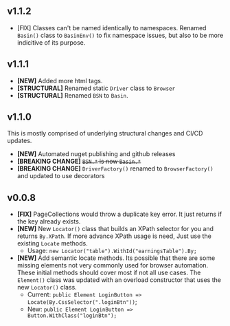 ## v1.1.2

* [FIX] Classes can't be named identically to namespaces. Renamed `Basin()` class to `BasinEnv()` to fix namespace issues, but also to be more indicitive of its purpose.

## v1.1.1

* **[NEW]** Added more html tags.
* **[STRUCTURAL]** Renamed static `Driver` class to `Browser`
* **[STRUCTURAL]** Renamed `BSN` to `Basin`.

## v1.1.0

This is mostly comprised of underlying structural changes and CI/CD updates.

* **[NEW]** Automated nuget publishing and github releases
* **[BREAKING CHANGE]** ~~`BSN.*` is now `Basin.*`~~
* **[BREAKING CHANGE]** `DriverFactory()` renamed to `BrowserFactory()` and updated to use decorators


## v0.0.8 

* **[FIX]** PageCollections would throw a duplicate key error. It just returns if the key already exists.
* **[NEW]** New `Locator()` class that builds an XPath selector for you and returns `By.XPath`. If more advance XPath usage is need, Just use the existing `Locate` methods.
  * Usage: `new Locator("table").WithId("earningsTable").By;`
* **[NEW]** Add semantic locate methods. Its possible that there are some missing elements not very commonly used for browser automation. These initial methods should cover most if not all use cases. The `Element()` class was updated with an overload constructor that uses the new `Locator()` class.
  * Current: `public Element LoginButton => Locate(By.CssSelector(".loginBtn"))`;
  * New: `public Element LoginButton => Button.WithClass("loginBtn");`